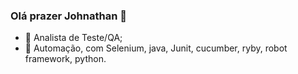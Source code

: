 ### Olá prazer Johnathan 👋

- 🔭 Analista de Teste/QA;
- 🌱 Automação, com Selenium, java, Junit, cucumber, ryby, robot framework, python.


